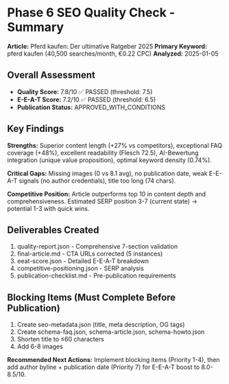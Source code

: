 # Phase 6 SEO Quality Check - Summary

**Article:** Pferd kaufen: Der ultimative Ratgeber 2025
**Primary Keyword:** pferd kaufen (40,500 searches/month, €0.22 CPC)
**Analyzed:** 2025-01-05

## Overall Assessment
- **Quality Score:** 7.8/10 ✅ PASSED (threshold: 7.5)
- **E-E-A-T Score:** 7.2/10 ✅ PASSED (threshold: 6.5)
- **Publication Status:** APPROVED_WITH_CONDITIONS

## Key Findings
**Strengths:** Superior content length (+27% vs competitors), exceptional FAQ coverage (+48%), excellent readability (Flesch 72.5), AI-Bewertung integration (unique value proposition), optimal keyword density (0.74%).

**Critical Gaps:** Missing images (0 vs 8.1 avg), no publication date, weak E-E-A-T signals (no author credentials), title too long (74 chars).

**Competitive Position:** Article outperforms top 10 in content depth and comprehensiveness. Estimated SERP position 3-7 (current state) → potential 1-3 with quick wins.

## Deliverables Created
1. quality-report.json - Comprehensive 7-section validation
2. final-article.md - CTA URLs corrected (5 instances)
3. eeat-score.json - Detailed E-E-A-T breakdown
4. competitive-positioning.json - SERP analysis
5. publication-checklist.md - Pre-publication requirements

## Blocking Items (Must Complete Before Publication)
1. Create seo-metadata.json (title, meta description, OG tags)
2. Create schema-faq.json, schema-article.json, schema-howto.json
3. Shorten title to ≤60 characters
4. Add 6-8 images

**Recommended Next Actions:** Implement blocking items (Priority 1-4), then add author byline + publication date (Priority 7) for E-E-A-T boost to 8.0-8.5/10.
